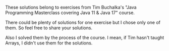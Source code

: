 These solutions belong to exercises from Tim Buchalka's
"Java Programming Masterclass covering Java 11 & Java 17"
course.

There could be plenty of solutions for one exercise but I chose
only one of them. So feel free to share your solutions.

Also I solved them by the process of the course. I mean,
if Tim hasn't taught Arrays, I didn't use them for the solutions.
